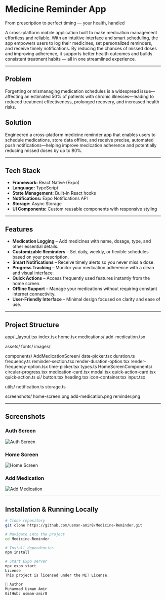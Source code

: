 # Medicine Reminder App

From prescription to perfect timing — your health, handled  

A cross-platform mobile application built to make medication management effortless and reliable. With an intuitive interface and smart scheduling, the app empowers users to log their medicines, set personalized reminders, and receive timely notifications. By reducing the chances of missed doses and improving adherence, it supports better health outcomes and builds consistent treatment habits — all in one streamlined experience.


---

## Problem
Forgetting or mismanaging medication schedules is a widespread issue—affecting an estimated 50% of patients with chronic illnesses—leading to reduced treatment effectiveness, prolonged recovery, and increased health risks.

## Solution
Engineered a cross-platform medicine reminder app that enables users to schedule medications, store data offline, and receive precise, automated push notifications—helping improve medication adherence and potentially reducing missed doses by up to 80%.

---

## Tech Stack
- **Framework:** React Native (Expo)
- **Language:** TypeScript
- **State Management:** Built-in React hooks
- **Notifications:** Expo Notifications API
- **Storage:** Async Storage
- **UI Components:** Custom reusable components with responsive styling

---

## Features
- **Medication Logging** – Add medicines with name, dosage, type, and other essential details.  
- **Customizable Reminders** – Set daily, weekly, or flexible schedules based on your prescription.  
- **Smart Notifications** – Receive timely alerts so you never miss a dose.  
- **Progress Tracking** – Monitor your medication adherence with a clean and visual interface.  
- **Quick Actions** – Access frequently used features instantly from the home screen.  
- **Offline Support** – Manage your medications without requiring constant internet connectivity.  
- **User-Friendly Interface** – Minimal design focused on clarity and ease of use.


---

## Project Structure
app/
_layout.tsx
index.tsx
home.tsx
medications/
add-medication.tsx

assets/
fonts/
images/

components/
AddMedicationScreen/
date-picker.tsx
duration.ts
frequency.ts
reminder-section.tsx
render-duration-option.tsx
render-frequency-option.tsx
time-picker.tsx
types.ts
HomeScreenComponents/
circular-progress.tsx
medication-card.tsx
modal.tsx
quick-action-card.tsx
quick-action.ts
ui/
button.tsx
heading.tsx
icon-container.tsx
input.tsx

utils/
notification.ts
storage.ts

screenshots/
home-screen.png
add-medication.png
reminder.png



---

## Screenshots

### Auth Screen
![Auth Screen](https://github.com/usman-amir8/Medicine-Reminder/blob/main/screenshots/auth-screen.jpeg?raw=true)

### Home Screen
![Home Screen](https://github.com/usman-amir8/Medicine-Reminder/blob/main/screenshots/home-screen.jpeg?raw=true)

### Add Medication
![Add Medication](https://github.com/usman-amir8/Medicine-Reminder/blob/main/screenshots/add-medication-screen.jpeg?raw=true)



---

## Installation & Running Locally
```bash
# Clone repository
git clone https://github.com/usman-amir8/Medicine-Reminder.git

# Navigate into the project
cd Medicine-Reminder

# Install dependencies
npm install

# Start Expo server
npx expo start
License
This project is licensed under the MIT License.

👤 Author
Muhammad Usman Amir
GitHub: usman-amir8
